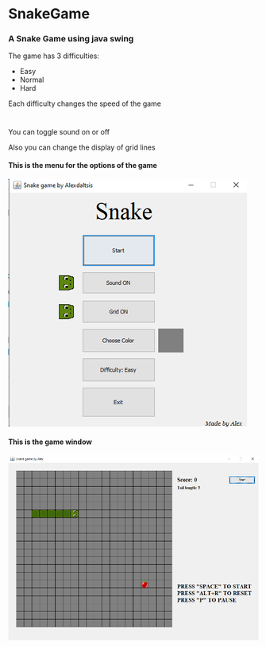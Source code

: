 # SnakeGame

### A Snake Game using java swing


The game has 3 difficulties:
* Easy
* Normal
* Hard

Each difficulty changes the speed of the game

#

You can toggle sound on or off

Also you can change the display of grid lines


#### This is the menu for the options of the game
![](images/snakeOptions.png)


#### This is the game window
![](images/snakeGame.png)

